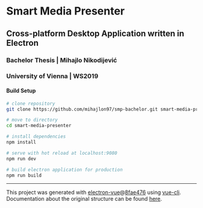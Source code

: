 # Smart Media Presenter
## Cross-platform Desktop Application written in Electron
### Bachelor Thesis | Mihajlo Nikodijević
### University of Vienna | WS2019


#### Build Setup

``` bash
# clone repository
git clone https://github.com/mihajlon97/smp-bachelor.git smart-media-presenter

# move to directory
cd smart-media-presenter

# install dependencies
npm install

# serve with hot reload at localhost:9080
npm run dev

# build electron application for production
npm run build


```

---

This project was generated with [electron-vue](https://github.com/SimulatedGREG/electron-vue)@[8fae476](https://github.com/SimulatedGREG/electron-vue/tree/8fae4763e9d225d3691b627e83b9e09b56f6c935) using [vue-cli](https://github.com/vuejs/vue-cli). Documentation about the original structure can be found [here](https://simulatedgreg.gitbooks.io/electron-vue/content/index.html).
